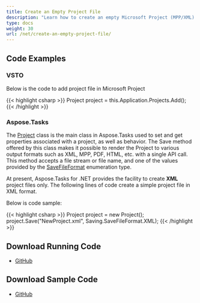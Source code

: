 ```yaml
---
title: Create an Empty Project File
description: "Learn how to create an empty Microsoft Project (MPP/XML) file using Aspose.Tasks for .NET."
type: docs
weight: 30
url: /net/create-an-empty-project-file/
---
```


## **Code Examples**

### **VSTO**
Below is the code to add project file in Microsoft Project

{{< highlight csharp >}}
Project project = this.Application.Projects.Add();
{{< /highlight >}}

### **Aspose.Tasks**
The [Project](https://apireference.aspose.com/tasks/net/aspose.tasks/project/) class is the main class in Aspose.Tasks used to set and get properties associated with a project, as well as behavior. The Save method offered by this class makes it possible to render the Project to various output formats such as XML, MPP, PDF, HTML, etc. with a single API call. This method accepts a file stream or file name, and one of the values provided by the [SaveFileFormat](https://apireference.aspose.com/tasks/net/aspose.tasks.saving/savefileformat) enumeration type.

At present, Aspose.Tasks for .NET provides the facility to create **XML** project files only. The following lines of code create a simple project file in XML format.

Below is code sample:

{{< highlight csharp >}}
Project project = new Project();
project.Save("NewProject.xml", Saving.SaveFileFormat.XML);
{{< /highlight >}}

## **Download Running Code**
- [GitHub](https://github.com/aspose-tasks/Aspose.Tasks-for-.NET/tree/master/Plugins/Aspose.Tasks%20Vs%20VSTO/Code%20Comparison/Creating%20an%20Empty%20Project%20File)

## **Download Sample Code**
- [GitHub](https://github.com/aspose-tasks/Aspose.Tasks-for-.NET/releases/tag/AsposeTaskNETVsVSTOProjectv1.1)
